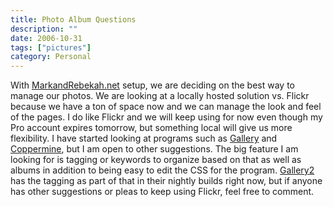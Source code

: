```yaml
---
title: Photo Album Questions
description: ""
date: 2006-10-31
tags: ["pictures"]
category: Personal
---
```



<p>With <a href="https://web.archive.org/web/20131211165826/http://www.markandrebekah.net/">MarkandRebekah.net</a> setup, we are deciding on the best way to manage our photos.  We are looking at a locally hosted solution vs. Flickr because we have a ton of space now and we can manage the look and feel of the pages.  I do like Flickr and we will keep using for now even though my Pro account expires tomorrow, but something local will give us more flexibility.  I have started looking at programs such as <a href="https://web.archive.org/web/20131211165826/http://gallery.menalto.com/">Gallery</a> and <a href="https://web.archive.org/web/20131211165826/http://coppermine-gallery.net/index.php">Coppermine</a>, but I am open to other suggestions.  The big feature I am looking for is tagging or keywords to organize based on that as well as albums in addition to being easy to edit the CSS for the program.  <a href="https://web.archive.org/web/20131211165826/http://gallery.menalto.com/">Gallery2</a> has the tagging as part of that in their nightly builds right now, but if anyone has other suggestions or pleas to keep using Flickr, feel free to comment.</p>
